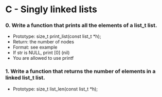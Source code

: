 # C - Singly linked lists

### 0. Write a function that prints all the elements of a list_t list.
- Prototype: size_t print_list(const list_t *h);
- Return: the number of nodes
- Format: see example
- If str is NULL, print [0] (nil)
- You are allowed to use printf

### 1. Write a function that returns the number of elements in a linked list_t list.
- Prototype: size_t list_len(const list_t *h);

